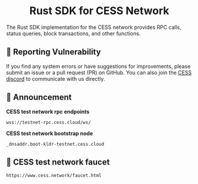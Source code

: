 <div align="center">

# Rust SDK for CESS Network

</div>
The Rust SDK implementation for the CESS network provides RPC calls, status queries, block transactions, and other functions.

## 📝 Reporting Vulnerability

If you find any system errors or have suggestions for improvements, please submit an issue or a pull request (PR) on GitHub. You can also join the [CESS discord](https://discord.gg/mYHTMfBwNS) to communicate with us directly.

## 📢 Announcement
**CESS test network rpc endpoints**
```
wss://testnet-rpc.cess.cloud/ws/
```
**CESS test network bootstrap node**
```
_dnsaddr.boot-kldr-testnet.cess.cloud
```

## 🚰 CESS test network faucet
```
https://www.cess.network/faucet.html
```
